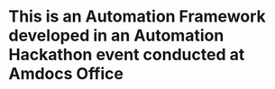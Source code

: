 # This is an Automation Framework developed in an Automation Hackathon event conducted at Amdocs Office

